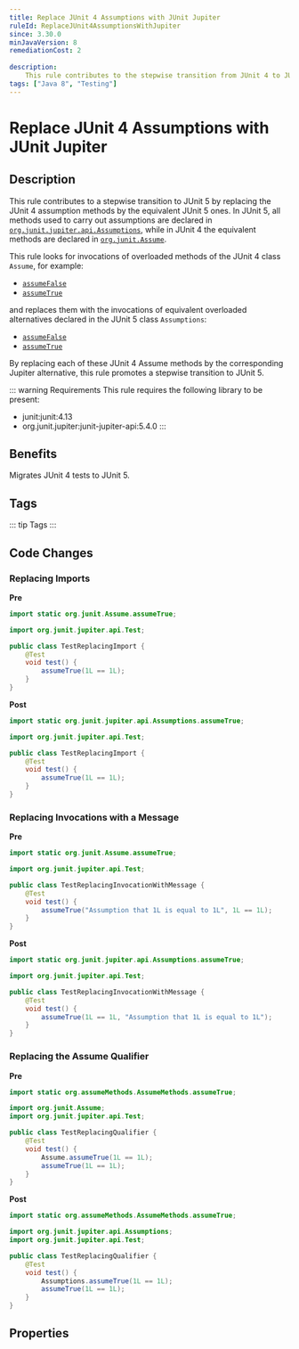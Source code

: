 ```yaml
---
title: Replace JUnit 4 Assumptions with JUnit Jupiter
ruleId: ReplaceJUnit4AssumptionsWithJupiter
since: 3.30.0
minJavaVersion: 8
remediationCost: 2
    
description:
    This rule contributes to the stepwise transition from JUnit 4 to JUnit 5 by replacing the assumption methods defined in the JUnit 4 class 'org.junit.Assume' by equivalent assumption methods defined in the JUnit 5 class 'org.junit.jupiter.api.Assumptions'.
tags: ["Java 8", "Testing"]
---
```


# Replace JUnit 4 Assumptions with JUnit Jupiter

## Description

This rule contributes to a stepwise transition to JUnit 5 by replacing the JUnit 4 assumption methods by the equivalent JUnit 5 ones.
In JUnit 5, all methods used to carry out assumptions are declared in [`org.junit.jupiter.api.Assumptions`](https://junit.org/junit5/docs/current/api/org.junit.jupiter.api/org/junit/jupiter/api/Assumptions.html), while in JUnit 4 the equivalent methods are declared in [`org.junit.Assume`](https://javadoc.io/doc/junit/junit/latest/org/junit/Assume.html).

This rule looks for invocations of overloaded methods of the JUnit 4 class `Assume`, for example:
* [`assumeFalse`](https://javadoc.io/doc/junit/junit/latest/org/junit/Assume.html#assumeFalse(boolean))
* [`assumeTrue`](https://javadoc.io/doc/junit/junit/latest/org/junit/Assume.html#assumeTrue(boolean))


and replaces them with the invocations of equivalent overloaded alternatives declared in the JUnit 5 class `Assumptions`:
* [`assumeFalse`](https://junit.org/junit5/docs/current/api/org.junit.jupiter.api/org/junit/jupiter/api/Assumptions.html#assumeFalse(boolean))
* [`assumeTrue`](https://junit.org/junit5/docs/current/api/org.junit.jupiter.api/org/junit/jupiter/api/Assumptions.html#assumeTrue(boolean))

By replacing each of these JUnit 4 Assume methods by the corresponding Jupiter alternative, this rule promotes a stepwise transition to JUnit 5.

::: warning Requirements
This rule requires the following library to be present:
* junit:junit:4.13
* org.junit.jupiter:junit-jupiter-api:5.4.0
:::

## Benefits

Migrates JUnit 4 tests to JUnit 5.

## Tags

::: tip Tags
<TagLinks />
:::

## Code Changes


### Replacing Imports

__Pre__
```java
import static org.junit.Assume.assumeTrue;

import org.junit.jupiter.api.Test;

public class TestReplacingImport {
	@Test
	void test() {
		assumeTrue(1L == 1L);
	}
}
```

__Post__
```java
import static org.junit.jupiter.api.Assumptions.assumeTrue;

import org.junit.jupiter.api.Test;

public class TestReplacingImport {
	@Test
	void test() {
		assumeTrue(1L == 1L);
	}
}
```

### Replacing Invocations with a Message

__Pre__
```java
import static org.junit.Assume.assumeTrue;

import org.junit.jupiter.api.Test;

public class TestReplacingInvocationWithMessage {
	@Test
	void test() {
		assumeTrue("Assumption that 1L is equal to 1L", 1L == 1L);
	}
}
```

__Post__
```java
import static org.junit.jupiter.api.Assumptions.assumeTrue;

import org.junit.jupiter.api.Test;

public class TestReplacingInvocationWithMessage {
	@Test
	void test() {
		assumeTrue(1L == 1L, "Assumption that 1L is equal to 1L");
	}
}
```

### Replacing the Assume Qualifier

__Pre__
```java
import static org.assumeMethods.AssumeMethods.assumeTrue;

import org.junit.Assume;
import org.junit.jupiter.api.Test;

public class TestReplacingQualifier {
	@Test
	void test() {
		Assume.assumeTrue(1L == 1L);
		assumeTrue(1L == 1L);
	}
}
```

__Post__
```java
import static org.assumeMethods.AssumeMethods.assumeTrue;

import org.junit.jupiter.api.Assumptions;
import org.junit.jupiter.api.Test;

public class TestReplacingQualifier {
	@Test
	void test() {
		Assumptions.assumeTrue(1L == 1L);
		assumeTrue(1L == 1L);
	}
}
```

<VersionNotice />

## Properties

<RuleProperties />
